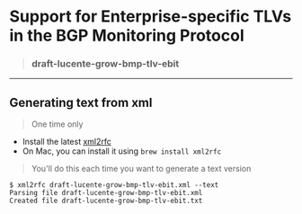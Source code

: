Support for Enterprise-specific TLVs in the BGP Monitoring Protocol
===================================================================

> ### draft-lucente-grow-bmp-tlv-ebit

- - -

Generating text from xml
------------------------

> One time only

* Install the latest [xml2rfc](https://xml2rfc.tools.ietf.org/)
* On Mac, you can install it using ```brew install xml2rfc```

> You'll do this each time you want to generate a text version

```
$ xml2rfc draft-lucente-grow-bmp-tlv-ebit.xml --text
Parsing file draft-lucente-grow-bmp-tlv-ebit.xml
Created file draft-lucente-grow-bmp-tlv-ebit.txt
```
